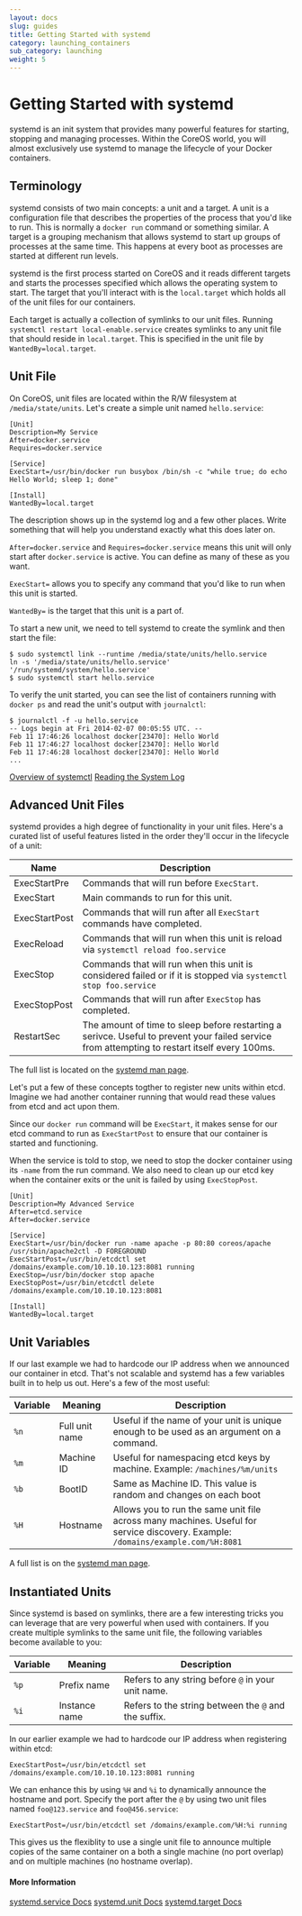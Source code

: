 ```yaml
---
layout: docs
slug: guides
title: Getting Started with systemd
category: launching_containers
sub_category: launching
weight: 5
---
```


# Getting Started with systemd

systemd is an init system that provides many powerful features for starting, stopping and managing processes. Within the CoreOS world, you will almost exclusively use systemd to manage the lifecycle of your Docker containers.

## Terminology

systemd consists of two main concepts: a unit and a target. A unit is a configuration file that describes the properties of the process that you'd like to run. This is normally a `docker run` command or something similar. A target is a grouping mechanism that allows systemd to start up groups of processes at the same time. This happens at every boot as processes are started at different run levels.

systemd is the first process started on CoreOS and it reads different targets and starts the processes specified which allows the operating system to start. The target that you'll interact with is the `local.target` which holds all of the unit files for our containers.

Each target is actually a collection of symlinks to our unit files. Running `systemctl restart local-enable.service` creates symlinks to any unit file that should reside in `local.target`. This is specified in the unit file by `WantedBy=local.target`.

## Unit File

On CoreOS, unit files are located within the R/W filesystem at `/media/state/units`. Let's create a simple unit named `hello.service`:

```
[Unit]
Description=My Service
After=docker.service
Requires=docker.service

[Service]
ExecStart=/usr/bin/docker run busybox /bin/sh -c "while true; do echo Hello World; sleep 1; done"

[Install]
WantedBy=local.target
```

The description shows up in the systemd log and a few other places. Write something that will help you understand exactly what this does later on.

`After=docker.service` and `Requires=docker.service` means this unit will only start after `docker.service` is active. You can define as many of these as you want.

`ExecStart=` allows you to specify any command that you'd like to run when this unit is started.

`WantedBy=` is the target that this unit is a part of.

To start a new unit, we need to tell systemd to create the symlink and then start the file:

```
$ sudo systemctl link --runtime /media/state/units/hello.service
ln -s '/media/state/units/hello.service' '/run/systemd/system/hello.service'
$ sudo systemctl start hello.service
```

To verify the unit started, you can see the list of containers running with `docker ps` and read the unit's output with `journalctl`:

```
$ journalctl -f -u hello.service
-- Logs begin at Fri 2014-02-07 00:05:55 UTC. --
Feb 11 17:46:26 localhost docker[23470]: Hello World
Feb 11 17:46:27 localhost docker[23470]: Hello World
Feb 11 17:46:28 localhost docker[23470]: Hello World
...
```

<a class="btn btn-default" href="{{site.url}}/docs/launching-containers/launching/overview-of-systemctl">Overview of systemctl</a>
<a class="btn btn-default" href="{{site.url}}/docs/cluster-management/debugging/reading-the-system-log">Reading the System Log</a>

## Advanced Unit Files

systemd provides a high degree of functionality in your unit files. Here's a curated list of useful features listed in the order they'll occur in the lifecycle of a unit:

| Name    | Description |
|---------|-------------|
| ExecStartPre | Commands that will run before `ExecStart`. |
| ExecStart | Main commands to run for this unit. |
| ExecStartPost | Commands that will run after all `ExecStart` commands have completed. |
| ExecReload | Commands that will run when this unit is reload via `systemctl reload foo.service` |
| ExecStop | Commands that will run when this unit is considered failed or if it is stopped via `systemctl stop foo.service` |
| ExecStopPost | Commands that will run after `ExecStop` has completed. |
| RestartSec | The amount of time to sleep before restarting a serivce. Useful to prevent your failed service from attempting to restart itself every 100ms. |

The full list is located on the [systemd man page](http://www.freedesktop.org/software/systemd/man/systemd.service.html).

Let's put a few of these concepts togther to register new units within etcd. Imagine we had another container running that would read these values from etcd and act upon them.

Since our `docker run` command will be `ExecStart`, it makes sense for our etcd command to run as `ExecStartPost` to ensure that our container is started and functioning.

When the service is told to stop, we need to stop the docker container using its `-name` from the run command. We also need to clean up our etcd key when the container exits or the unit is failed by using `ExecStopPost`.

```
[Unit]
Description=My Advanced Service
After=etcd.service
After=docker.service

[Service]
ExecStart=/usr/bin/docker run -name apache -p 80:80 coreos/apache /usr/sbin/apache2ctl -D FOREGROUND
ExecStartPost=/usr/bin/etcdctl set /domains/example.com/10.10.10.123:8081 running
ExecStop=/usr/bin/docker stop apache
ExecStopPost=/usr/bin/etcdctl delete /domains/example.com/10.10.10.123:8081

[Install]
WantedBy=local.target
```

## Unit Variables

If our last example we had to hardcode our IP address when we announced our container in etcd. That's not scalable and systemd has a few variables built in to help us out. Here's a few of the most useful:

| Variable | Meaning | Description |
|----------|---------|-------------|
| `%n` | Full unit name | Useful if the name of your unit is unique enough to be used as an argument on a command. |
| `%m` | Machine ID | Useful for namespacing etcd keys by machine. Example: `/machines/%m/units` |
| `%b` | BootID | Same as Machine ID. This value is random and changes on each boot |
| `%H` | Hostname | Allows you to run the same unit file across many machines. Useful for service discovery. Example: `/domains/example.com/%H:8081` |

A full list is on the [systemd man page](http://www.freedesktop.org/software/systemd/man/systemd.unit.html).

## Instantiated Units

Since systemd is based on symlinks, there are a few interesting tricks you can leverage that are very powerful when used with containers. If you create multiple symlinks to the same unit file, the following variables become available to you:

| Variable | Meaning | Description |
|----------|---------|-------------|
| `%p` | Prefix name | Refers to any string before `@` in your unit name. |
| `%i` | Instance name | Refers to the string between the `@` and the suffix. |

In our earlier example we had to hardcode our IP address when registering within etcd:

```
ExecStartPost=/usr/bin/etcdctl set /domains/example.com/10.10.10.123:8081 running
```

We can enhance this by using `%H` and `%i` to dynamically announce the hostname and port. Specify the port after the `@` by using two unit files named `foo@123.service` and `foo@456.service`:

```
ExecStartPost=/usr/bin/etcdctl set /domains/example.com/%H:%i running
```

This gives us the flexiblity to use a single unit file to announce multiple copies of the same container on a both a single machine (no port overlap) and on multiple machines (no hostname overlap).

#### More Information
<a class="btn btn-default" href="http://www.freedesktop.org/software/systemd/man/systemd.service.html">systemd.service Docs</a>
<a class="btn btn-default" href="http://www.freedesktop.org/software/systemd/man/systemd.unit.html">systemd.unit Docs</a>
<a class="btn btn-default" href="http://www.freedesktop.org/software/systemd/man/systemd.target.html">systemd.target Docs</a>
